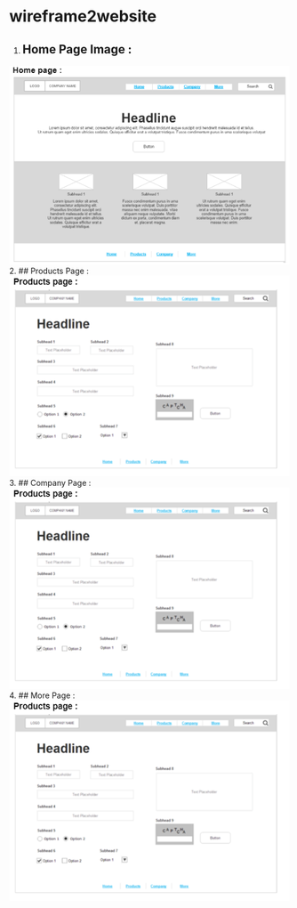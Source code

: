 # wireframe2website

1. ## Home Page Image : 
![Home Page](./wireframe%20image/Screenshot%202023-03-01%20140432.png)
2. ## Products Page :
![Products Page](./wireframe%20image/Screenshot%202023-03-01%20140526.png)
3. ## Company Page :
![Products Page](./wireframe%20image/Screenshot%202023-03-01%20140526.png)
4. ## More Page :
![Products Page](./wireframe%20image/Screenshot%202023-03-01%20140526.png)
